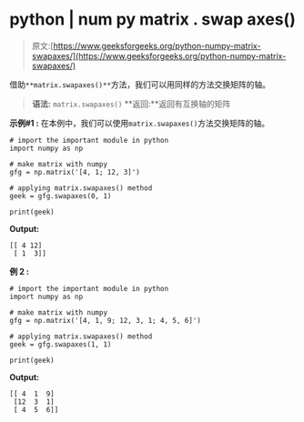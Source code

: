 # python | num py matrix . swap axes()

> 原文:[https://www.geeksforgeeks.org/python-numpy-matrix-swapaxes/](https://www.geeksforgeeks.org/python-numpy-matrix-swapaxes/)

借助`**matrix.swapaxes()**`方法，我们可以用同样的方法交换矩阵的轴。

> **语法:** `matrix.swapaxes()`
> **返回:**返回有互换轴的矩阵

**示例#1 :**
在本例中，我们可以使用`matrix.swapaxes()`方法交换矩阵的轴。

```
# import the important module in python
import numpy as np

# make matrix with numpy
gfg = np.matrix('[4, 1; 12, 3]')

# applying matrix.swapaxes() method
geek = gfg.swapaxes(0, 1)

print(geek)
```

**Output:**

```
[[ 4 12]
 [ 1  3]]

```

**例 2 :**

```
# import the important module in python
import numpy as np

# make matrix with numpy
gfg = np.matrix('[4, 1, 9; 12, 3, 1; 4, 5, 6]')

# applying matrix.swapaxes() method
geek = gfg.swapaxes(1, 1)

print(geek)
```

**Output:**

```
[[ 4  1  9]
 [12  3  1]
 [ 4  5  6]]

```